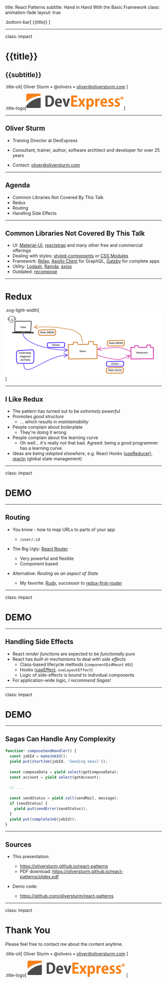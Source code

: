 title: React Patterns
subtitle: Hand in Hand With the Basic Framework
class: animation-fade
layout: true

<!-- This slide will serve as the base layout for all your slides -->

.bottom-bar[
{{title}}
]

---

class: impact

# {{title}}

## {{subtitle}}

.title-oli[
Oliver Sturm &bull; @olivers &bull; oliver@oliversturm.com
]

.title-logo[<img src="template/devexpress.png" id="devexpress" alt="DevExpress">]

---

## Oliver Sturm

- Training Director at DevExpress
- Consultant, trainer, author, software architect and developer for over 25 years

- Contact: oliver@oliversturm.com

---

## Agenda

- Common Libraries Not Covered By This Talk
- Redux
- Routing
- Handling Side Effects

---

## Common Libraries Not Covered By This Talk

- UI: [Material-UI](https://material-ui.com/), [reactstrap](https://reactstrap.github.io/) and many other free and commercial offerings
- Dealing with styles: [styled-components](https://github.com/styled-components/styled-components) or [CSS Modules](https://github.com/css-modules/css-modules)
- Framework: [Relay](https://github.com/facebook/relay), [Apollo Client](https://github.com/apollographql/apollo-client) for GraphQL, [Gatsby](https://www.gatsbyjs.org/) for complete apps
- Utility: [Lodash](https://lodash.com/), [Ramda](http://ramdajs.com/), [axios](https://github.com/axios/axios)
- Outdated: [recompose](https://github.com/acdlite/recompose)

---

# Redux

.svg-light-width[![Redux](redux.svg)]

---

## I Like Redux

- The pattern has turned out to be _extremely powerful_
- Promotes _good structure_
  - ... which results in _maintainability_
- People complain about boilerplate
  - They're doing it wrong
- People complain about the learning curve
  - Oh well... it's really not that bad. Agreed: being a good programmer has a learning curve.
- Ideas are being _adopted elsewhere_, e.g. React Hooks ([useReducer](https://reactjs.org/docs/hooks-reference.html#usereducer)), [reactn](https://github.com/CharlesStover/reactn) (global state management)

---

class: impact

# DEMO

---

## Routing

- You know - how to map URLs to parts of your app

  - `/user/:id`

- The Big Ugly: [React Router](https://reacttraining.com/react-router)
  - Very powerful and flexible
  - Component based
- Alternative: _Routing as an aspect of State_
  - My favorite: [Rudy](https://github.com/respond-framework/rudy), successor to [redux-first-router](https://github.com/faceyspacey/redux-first-router)

---

class: impact

# DEMO

---

## Handling Side Effects

- React _render functions_ are expected to be _functionally pure_
- React has _built-in mechanisms_ to deal with _side effects_
  - Class-based lifecycle methods (`componentDidMount` etc)
  - Hooks ([useEffect](https://reactjs.org/docs/hooks-effect.html), `useLayoutEffect`)
  - Logic of side-effects is bound to individual components
- For application-wide logic, _I recommend Sagas!_

---

class: impact

# DEMO

---

## Sagas Can Handle Any Complexity

```js
function* composeSendHandler() {
  const jobId = makeJobId();
  yield put(startJob(jobId, 'Sending email'));

  const composeData = yield select(getComposeData);
  const account = yield select(getAccount);

  // ...

  const sendStatus = yield call(sendMail, message);
  if (sendStatus) {
    yield put(sendError(sendStatus));
  }
  yield put(completeJob(jobId));
}
```

---

## Sources

- This presentation:

  - https://oliversturm.github.io/react-patterns
  - PDF download: https://oliversturm.github.io/react-patterns/slides.pdf

- Demo code:

  - https://github.com/oliversturm/react-patterns

---

class: impact

# Thank You

Please feel free to contact me about the content anytime.

.title-oli[
Oliver Sturm &bull; @olivers &bull; oliver@oliversturm.com
]

.title-logo[
<img src="template/devexpress.png" id="devexpress" alt="DevExpress">
]
